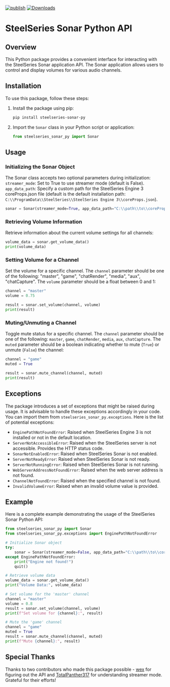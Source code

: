 [![publish](https://github.com/Mark7888/steelseries-sonar-py/actions/workflows/publish.yml/badge.svg?event=push)](https://github.com/Mark7888/steelseries-sonar-py/actions/workflows/publish.yml)
[![Downloads](https://static.pepy.tech/badge/steelseries-sonar-py)](https://pepy.tech/project/steelseries-sonar-py)

# SteelSeries Sonar Python API

## Overview

This Python package provides a convenient interface for interacting with the SteelSeries Sonar application API. The Sonar application allows users to control and display volumes for various audio channels.

## Installation

To use this package, follow these steps:

1. Install the package using pip:

   ```bash
   pip install steelseries-sonar-py
   ```

2. Import the `Sonar` class in your Python script or application:

   ```python
   from steelseries_sonar_py import Sonar
   ```

## Usage

### Initializing the Sonar Object

The Sonar class accepts two optional parameters during initialization:
`streamer_mode`: Set to True to use streamer mode (default is False).
`app_data_path`: Specify a custom path for the SteelSeries Engine 3 coreProps.json file (default is the default installation path: `C:\\ProgramData\\SteelSeries\\SteelSeries Engine 3\\coreProps.json`).

```python
sonar = Sonar(streamer_mode=True, app_data_path="C:\\path\\to\\coreProps.json")
```

### Retrieving Volume Information

Retrieve information about the current volume settings for all channels:

```python
volume_data = sonar.get_volume_data()
print(volume_data)
```

### Setting Volume for a Channel

Set the volume for a specific channel. The `channel` parameter should be one of the following: "master", "game", "chatRender", "media", "aux", "chatCapture". The `volume` parameter should be a float between 0 and 1:

```python
channel = "master"
volume = 0.75

result = sonar.set_volume(channel, volume)
print(result)
```

### Muting/Unmuting a Channel

Toggle mute status for a specific channel. The `channel` parameter should be one of the following: `master`, `game`, `chatRender`, `media`, `aux`, `chatCapture`. The `muted` parameter should be a boolean indicating whether to mute (`True`) or unmute (`False`) the channel:

```python
channel = "game"
muted = True

result = sonar.mute_channel(channel, muted)
print(result)
```

## Exceptions

The package introduces a set of exceptions that might be raised during usage. It is advisable to handle these exceptions accordingly in your code. You can import them from `steelseries_sonar_py.exceptions`. Here is the list of potential exceptions:

- `EnginePathNotFoundError`: Raised when SteelSeries Engine 3 is not installed or not in the default location.
- `ServerNotAccessibleError`: Raised when the SteelSeries server is not accessible. Provides the HTTP status code.
- `SonarNotEnabledError`: Raised when SteelSeries Sonar is not enabled.
- `ServerNotReadyError`: Raised when SteelSeries Sonar is not ready.
- `ServerNotRunningError`: Raised when SteelSeries Sonar is not running.
- `WebServerAddressNotFoundError`: Raised when the web server address is not found.
- `ChannelNotFoundError`: Raised when the specified channel is not found.
- `InvalidVolumeError`: Raised when an invalid volume value is provided.

## Example

Here is a complete example demonstrating the usage of the SteelSeries Sonar Python API:

```python
from steelseries_sonar_py import Sonar
from steelseries_sonar_py.exceptions import EnginePathNotFoundError

# Initialize Sonar object
try:
    sonar = Sonar(streamer_mode=False, app_data_path="C:\\path\\to\\coreProps.json")
except EnginePathNotFoundError:
    print("Engine not found!")
    quit()

# Retrieve volume data
volume_data = sonar.get_volume_data()
print("Volume Data:", volume_data)

# Set volume for the 'master' channel
channel = "master"
volume = 0.8
result = sonar.set_volume(channel, volume)
print(f"Set volume for {channel}:", result)

# Mute the 'game' channel
channel = "game"
muted = True
result = sonar.mute_channel(channel, muted)
print(f"Mute {channel}:", result)
```

## Special Thanks

Thanks to two contributors who made this package possible - [wex](https://github.com/wex/sonar-rev) for figuring out the API and [TotalPanther317](https://github.com/TotalPanther317/steelseries-sonar-py) for understanding streamer mode. Grateful for their efforts!
